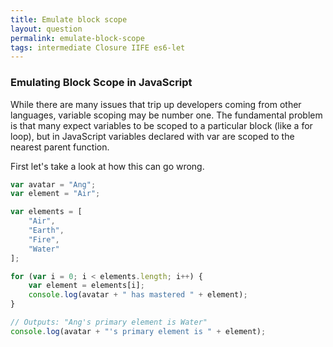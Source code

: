 ```yaml
---
title: Emulate block scope
layout: question
permalink: emulate-block-scope
tags: intermediate Closure IIFE es6-let
---
```


### Emulating Block Scope in JavaScript
While there are many issues that trip up developers coming from other languages, variable scoping may be number one. The fundamental problem is that many expect variables to be scoped to a particular block (like a for loop), but in JavaScript variables declared with var are scoped to the nearest parent function.

First let's take a look at how this can go wrong.

```javascript
var avatar = "Ang";
var element = "Air";

var elements = [
    "Air",
    "Earth",
    "Fire",
    "Water"
];

for (var i = 0; i < elements.length; i++) {
    var element = elements[i];
    console.log(avatar + " has mastered " + element);
}

// Outputs: "Ang's primary element is Water"
console.log(avatar + "'s primary element is " + element);
```
